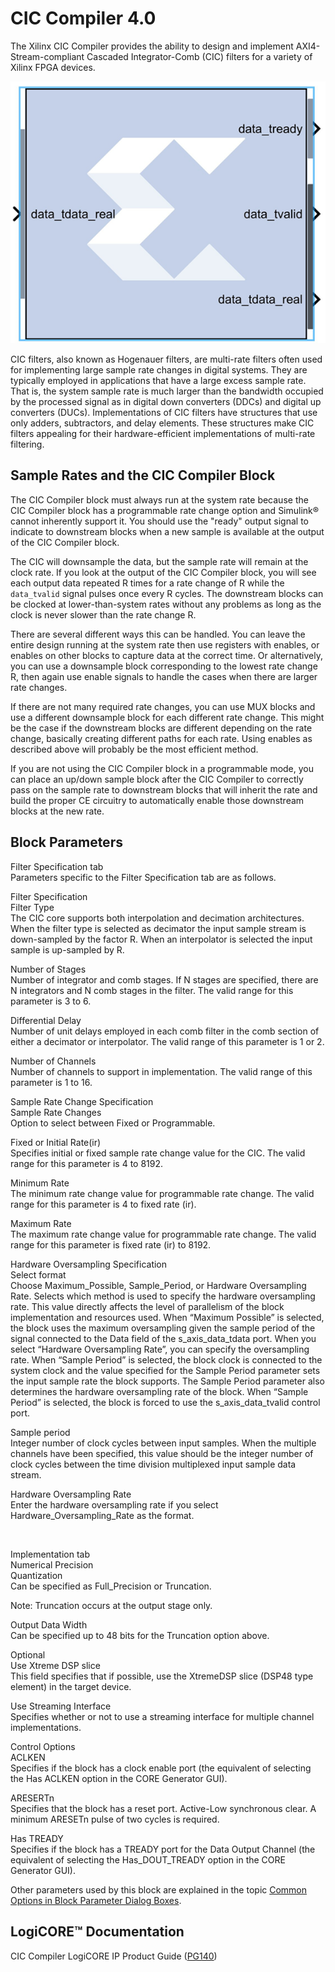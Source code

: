 # CIC Compiler 4.0

The Xilinx CIC Compiler provides the ability to design and implement
AXI4-Stream-compliant Cascaded Integrator-Comb (CIC) filters for a
variety of Xilinx FPGA devices.

![](./Images/vyk1555432807226.png)

CIC filters, also known as Hogenauer filters, are multi-rate filters
often used for implementing large sample rate changes in digital
systems. They are typically employed in applications that have a large
excess sample rate. That is, the system sample rate is much larger than
the bandwidth occupied by the processed signal as in digital down
converters (DDCs) and digital up converters (DUCs). Implementations of
CIC filters have structures that use only adders, subtractors, and delay
elements. These structures make CIC filters appealing for their
hardware-efficient implementations of multi-rate filtering.

## Sample Rates and the CIC Compiler Block

The CIC Compiler block must always run at the system rate because the
CIC Compiler block has a programmable rate change option and Simulink®
cannot inherently support it. You should use the "ready" output signal
to indicate to downstream blocks when a new sample is available at the
output of the CIC Compiler block.

The CIC will downsample the data, but the sample rate will remain at the
clock rate. If you look at the output of the CIC Compiler block, you
will see each output data repeated R times for a rate change of R while
the `data_tvalid` signal pulses once every R cycles. The downstream
blocks can be clocked at lower-than-system rates without any problems as
long as the clock is never slower than the rate change R.

There are several different ways this can be handled. You can leave the
entire design running at the system rate then use registers with
enables, or enables on other blocks to capture data at the correct time.
Or alternatively, you can use a downsample block corresponding to the
lowest rate change R, then again use enable signals to handle the cases
when there are larger rate changes.

If there are not many required rate changes, you can use MUX blocks and
use a different downsample block for each different rate change. This
might be the case if the downstream blocks are different depending on
the rate change, basically creating different paths for each rate. Using
enables as described above will probably be the most efficient method.

If you are not using the CIC Compiler block in a programmable mode, you
can place an up/down sample block after the CIC Compiler to correctly
pass on the sample rate to downstream blocks that will inherit the rate
and build the proper CE circuitry to automatically enable those
downstream blocks at the new rate.

## Block Parameters

Filter Specification tab  
Parameters specific to the Filter Specification tab are as follows.

Filter Specification  
Filter Type  
The CIC core supports both interpolation and decimation architectures.
When the filter type is selected as decimator the input sample stream is
down-sampled by the factor R. When an interpolator is selected the input
sample is up-sampled by R.

Number of Stages  
Number of integrator and comb stages. If N stages are specified, there
are N integrators and N comb stages in the filter. The valid range for
this parameter is 3 to 6.

Differential Delay  
Number of unit delays employed in each comb filter in the comb section
of either a decimator or interpolator. The valid range of this parameter
is 1 or 2.

Number of Channels  
Number of channels to support in implementation. The valid range of this
parameter is 1 to 16.

Sample Rate Change Specification  
Sample Rate Changes  
Option to select between Fixed or Programmable.

Fixed or Initial Rate(ir)  
Specifies initial or fixed sample rate change value for the CIC. The
valid range for this parameter is 4 to 8192.

Minimum Rate  
The minimum rate change value for programmable rate change. The valid
range for this parameter is 4 to fixed rate (ir).

Maximum Rate  
The maximum rate change value for programmable rate change. The valid
range for this parameter is fixed rate (ir) to 8192.

Hardware Oversampling Specification  
Select format  
Choose Maximum_Possible, Sample_Period, or Hardware Oversampling Rate.
Selects which method is used to specify the hardware oversampling rate.
This value directly affects the level of parallelism of the block
implementation and resources used. When “Maximum Possible” is selected,
the block uses the maximum oversampling given the sample period of the
signal connected to the Data field of the s_axis_data_tdata port. When
you select “Hardware Oversampling Rate”, you can specify the
oversampling rate. When “Sample Period” is selected, the block clock is
connected to the system clock and the value specified for the Sample
Period parameter sets the input sample rate the block supports. The
Sample Period parameter also determines the hardware oversampling rate
of the block. When “Sample Period” is selected, the block is forced to
use the s_axis_data_tvalid control port.

Sample period  
Integer number of clock cycles between input samples. When the multiple
channels have been specified, this value should be the integer number of
clock cycles between the time division multiplexed input sample data
stream.

Hardware Oversampling Rate  
Enter the hardware oversampling rate if you select
Hardware_Oversampling_Rate as the format.

&nbsp;

Implementation tab  
Numerical Precision  
Quantization  
Can be specified as Full_Precision or Truncation.

Note: Truncation occurs at the output stage only.

Output Data Width  
Can be specified up to 48 bits for the Truncation option above.

Optional  
Use Xtreme DSP slice  
This field specifies that if possible, use the XtremeDSP slice (DSP48
type element) in the target device.

Use Streaming Interface  
Specifies whether or not to use a streaming interface for multiple
channel implementations.

Control Options  
ACLKEN  
Specifies if the block has a clock enable port (the equivalent of
selecting the Has ACLKEN option in the CORE Generator GUI).

ARESERTn  
Specifies that the block has a reset port. Active-Low synchronous clear.
A minimum ARESETn pulse of two cycles is required.

Has TREADY  
Specifies if the block has a TREADY port for the Data Output Channel
(the equivalent of selecting the Has_DOUT_TREADY option in the CORE
Generator GUI).

Other parameters used by this block are explained in the topic [Common
Options in Block Parameter Dialog
Boxes](common-options-in-block-parameter-dialog-boxes-aa1032308.html).

## LogiCORE™ Documentation

CIC Compiler LogiCORE IP Product Guide
([PG140](https://www.xilinx.com/cgi-bin/docs/ipdoc?c=cic_compiler;v=latest;d=pg140-cic-compiler.pdf))
